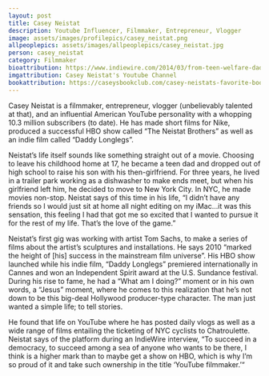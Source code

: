 ```yaml
---
layout: post
title: Casey Neistat
description: Youtube Influencer, Filmmaker, Entrepreneur, Vlogger  
image: assets/images/profilepics/casey_neistat.png
allpeoplepics: assets/images/allpeoplepics/casey_neistat.jpg
person: casey_neistat
category: Filmmaker
bioattribution: https://www.indiewire.com/2014/03/from-teen-welfare-dad-to-youtube-icon-casey-neistat-tells-sxsw-how-he-did-it-29103/ ; https://en.wikipedia.org/wiki/Casey_Neistat
imgattribution: Casey Neistat's Youtube Channel
bookattribution: https://caseysbookclub.com/casey-neistats-favorite-books/
---
```


Casey Neistat is a filmmaker, entrepreneur, vlogger (unbelievably talented at that), and an influential American YouTube personality with a whopping 10.3 million subscribers (to date). He has made short films for Nike, produced a successful HBO show called “The Neistat Brothers” as well as an indie film called “Daddy Longlegs”.

Neistat’s life itself sounds like something straight out of a movie. Choosing to leave his childhood home at 17, he became a teen dad and dropped out of high school to raise his son with his then-girlfriend. For three years, he lived in a trailer park working as a dishwasher to make ends meet, but when his girlfriend left him, he decided to move to New York City. In NYC, he made movies non-stop. Neistat says of this time in his life, “I didn’t have any friends so I would just sit at home all night editing on my iMac…it was this sensation, this feeling I had that got me so excited that I wanted to pursue it for the rest of my life. That’s the love of the game.”

Neistat’s first gig was working with artist Tom Sachs, to make a series of films about the artist’s sculptures and installations. He  says 2010 “marked the height of [his] success in the mainstream film universe”. His HBO show launched while his indie film, “Daddy Longlegs” premiered internationally in Cannes and won an Independent Spirit award at the U.S. Sundance festival. During his rise to fame, he had a “What am I doing?” moment or in his own words, a “Jesus” moment, where he comes to this realization that he’s not down to be this big-deal Hollywood producer-type character. The man just wanted a simple life; to tell stories.

He found that life on YouTube where he has posted daily vlogs as well as a wide range of films entailing the ticketing of NYC cyclists to Chatroulette. Neistat says of the platform during an IndieWire interview, “To succeed in a democracy, to succeed among a sea of anyone who wants to be there, I think is a higher mark than to maybe get a show on HBO, which is why I’m so proud of it and take such ownership in the title ‘YouTube filmmaker.’“




